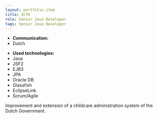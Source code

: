 ```yaml
---
layout: portfolio-item
title: ICTU
role: Senior Java Developer
tags: Senior Java Developer
---
```


- **Communication:**
- Dutch

* **Used technologies:**
* Java
* JSF2
* EJB3
* JPA
* Oracle DB
* Glassfish
* EclipseLink
* Scrum/Agile

Improvement and extension of a childcare administration system of the Dutch Government.

